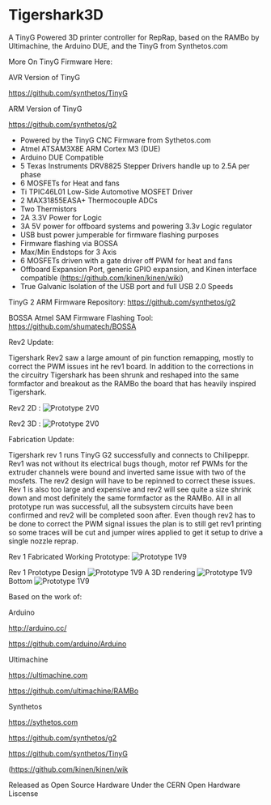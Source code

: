 Tigershark3D
============

A TinyG Powered 3D printer controller for RepRap, based on the RAMBo by Ultimachine, the Arduino DUE, and the TinyG from Synthetos.com

More On TinyG Firmware Here:

AVR Version of TinyG

https://github.com/synthetos/TinyG

ARM Version of TinyG

https://github.com/synthetos/g2

- Powered by the TinyG CNC Firmware from Sythetos.com
- Atmel ATSAM3X8E ARM Cortex M3 (DUE)
- Arduino DUE Compatible
- 5 Texas Instruments DRV8825 Stepper Drivers handle up to 2.5A per phase
- 6 MOSFETs for Heat and fans
- Ti TPIC46L01 Low-Side Automotive MOSFET Driver
- 2 MAX31855EASA+ Thermocouple ADCs
- Two Thermistors
- 2A 3.3V Power for Logic
- 3A 5V power for offboard systems and powering 3.3v Logic regulator
- USB bust power jumperable for firmware flashing purposes
- Firmware flashing via BOSSA
- Max/Min Endstops for 3 Axis
- 6 MOSFETs driven with a gate driver off PWM for heat and fans
- Offboard Expansion Port, generic GPIO expansion, and Kinen interface compatible (https://github.com/kinen/kinen/wiki)
-  True Galvanic Isolation of the USB port and full USB 2.0 Speeds

TinyG 2 ARM Firmware Repository: https://github.com/synthetos/g2

BOSSA Atmel SAM Firmware Flashing Tool: https://github.com/shumatech/BOSSA

Rev2 Update:

Tigershark Rev2 saw a large amount of pin function remapping, mostly to correct the PWM issues int he rev1 board. In addition to the corrections in the circuitry Tigershark has been shrunk and reshaped into the same formfactor and breakout as the RAMBo the board that has heavily inspired Tigershark.

Rev2 2D :
![Prototype 2V0](PCB-Rev2/Tigershark_v2_2D.png)

Rev2 3D :
![Prototype 2V0](PCB-Rev2/Tigershark_v2_3D.png)

Fabrication Update:

Tigershark rev 1 runs TinyG G2 successfully and connects to Chilipeppr. Rev1 was not without its electrical bugs though, motor ref PWMs for the extruder channels were bound and inverted same issue with two of the mosfets. The rev2 design will have to be repinned to correct these issues. Rev 1 is also too large and expensive and rev2 will see quite a size shrink down and most definitely the same formfactor as the RAMBo. All in all prototype run was successful, all the subsystem circuits have been confirmed and rev2 will be completed soon after. Even though rev2 has to be done to correct the PWM signal issues the plan is to still get rev1 printing so some traces will be cut and jumper wires applied to get it setup to drive a single nozzle reprap.

Rev 1 Fabricated Working Prototype:
![Prototype 1V9](PCB-Fabrication-Fixes/IMG_1777.JPG)

Rev 1 Prototype Design
![Prototype 1V9](PCB/Tigershark2D.png)
A 3D rendering
![Prototype 1V9](PCB/tigershark3d.png)
Bottom
![Prototype 1V9](PCB/tigershark3dbtm.png)

Based on the work of:

Arduino

http://arduino.cc/

https://github.com/arduino/Arduino

Ultimachine

https://ultimachine.com

https://github.com/ultimachine/RAMBo

Synthetos

https://sythetos.com

https://github.com/synthetos/g2

https://github.com/synthetos/TinyG

(https://github.com/kinen/kinen/wik

Released as Open Source Hardware Under the CERN Open Hardware Liscense
